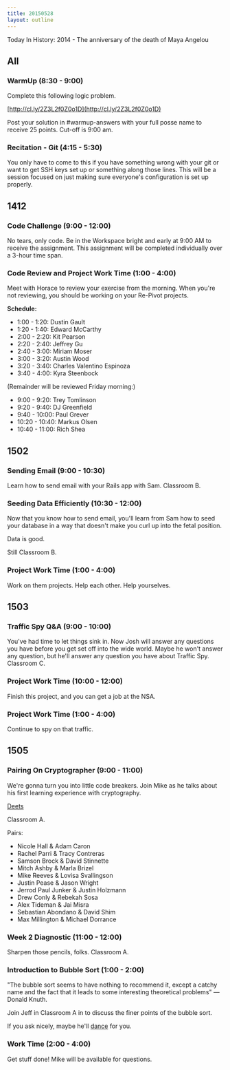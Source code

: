 ```yaml
---
title: 20150528
layout: outline
---
```


Today In History: 2014 - The anniversary of the death of Maya Angelou

## All

### WarmUp (8:30 - 9:00)

Complete this following logic problem.

[http://cl.ly/2Z3L2f0Z0o1D](http://cl.ly/2Z3L2f0Z0o1D)

Post your solution in #warmup-answers with your full posse name to receive 25 points. Cut-off is 9:00 am.

### Recitation - Git (4:15 - 5:30)

You only have to come to this if you have something wrong with your git or want to get SSH keys set up or something along 
those lines. This will be a session focused on just making sure everyone's configuration is set up properly.


## 1412

### Code Challenge (9:00 - 12:00)

No tears, only code. Be in the Workspace bright and early at 9:00 AM to receive the assignment. This assignment will be completed individually over a 3-hour time span.

### Code Review and Project Work Time (1:00 - 4:00)

Meet with Horace to review your exercise from the morning. When you're not reviewing, you should be working on your Re-Pivot projects.

__Schedule:__

* 1:00 - 1:20: Dustin Gault
* 1:20 - 1:40: Edward McCarthy
* 2:00 - 2:20: Kit Pearson
* 2:20 - 2:40: Jeffrey Gu
* 2:40 - 3:00: Miriam Moser
* 3:00 - 3:20: Austin Wood
* 3:20 - 3:40: Charles Valentino Espinoza
* 3:40 - 4:00: Kyra Steenbock

(Remainder will be reviewed Friday morning:)

* 9:00 - 9:20: Trey Tomlinson
* 9:20 - 9:40: DJ Greenfield
* 9:40 - 10:00: Paul Grever
* 10:20 - 10:40: Markus Olsen
* 10:40 - 11:00: Rich Shea

## 1502

### Sending Email (9:00 - 10:30)

Learn how to send email with your Rails app with Sam. Classroom B.

### Seeding Data Efficiently (10:30 - 12:00)

Now that you know how to send email, you'll learn from Sam how to seed your database in a way that doesn't make you curl up into the fetal position.

Data is good.

Still Classroom B.

### Project Work Time (1:00 - 4:00)

Work on them projects. Help each other. Help yourselves.


## 1503

### Traffic Spy Q&A  (9:00 - 10:00)

You've had time to let things sink in. Now Josh will answer any questions you have before you get set off into the wide world. 
Maybe he won't answer any question, but he'll answer any question you have about Traffic Spy. Classroom C.
 
### Project Work Time (10:00 - 12:00)

Finish this project, and you can get a job at the NSA.

### Project Work Time (1:00 - 4:00)

Continue to spy on that traffic.


## 1505

### Pairing On Cryptographer (9:00 - 11:00)

We're gonna turn you into little code breakers. Join Mike as he talks about his first learning experience with cryptography.

[Deets](https://github.com/turingschool/challenges/blob/master/cryptographer.markdown)

Classroom A.

Pairs: 

* Nicole Hall & Adam Caron
* Rachel Parri & Tracy Contreras
* Samson Brock & David Stinnette
* Mitch Ashby & Marla Brizel
* Mike Reeves & Lovisa Svallingson
* Justin Pease & Jason Wright
* Jerrod Paul Junker & Justin Holzmann
* Drew Conly & Rebekah Sosa
* Alex Tideman & Jai Misra
* Sebastian Abondano & David Shim
* Max Millington & Michael Dorrance

### Week 2 Diagnostic (11:00 - 12:00)

Sharpen those pencils, folks. Classroom A.

### Introduction to Bubble Sort (1:00 - 2:00)

"The bubble sort seems to have nothing to recommend it, except a catchy name and the fact that it leads to some interesting theoretical problems" — Donald Knuth.

Join Jeff in Classroom A in to discuss the finer points of the bubble sort.

If you ask nicely, maybe he'll [dance](https://www.youtube.com/watch?v=lyZQPjUT5B4) for you.

### Work Time (2:00 - 4:00)

Get stuff done! Mike will be available for questions.
